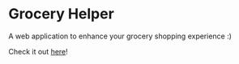 # Grocery Helper
A web application to enhance your grocery shopping experience :)

Check it out [here](https://grocery-helper.github.io)!
